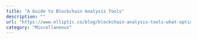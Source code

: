 ```yaml
---
title: "A Guide to Blockchain Analysis Tools"
description: ""
url: "https://www.elliptic.co/blog/blockchain-analysis-tools-what-options-are-available-and-why-are-they-important"
category: "Miscellaneous"
---
```

